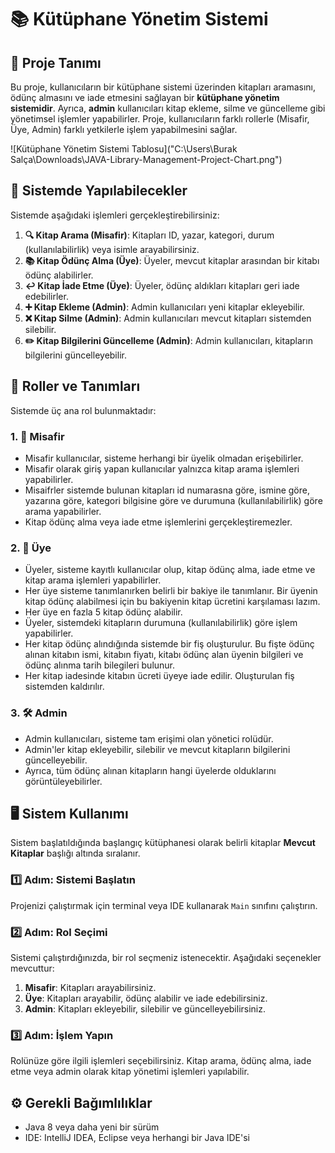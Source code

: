 # 📚 Kütüphane Yönetim Sistemi

## 🚀 Proje Tanımı
Bu proje, kullanıcıların bir kütüphane sistemi üzerinden kitapları aramasını, ödünç almasını ve iade etmesini sağlayan bir **kütüphane yönetim sistemidir**. Ayrıca, **admin** kullanıcıları kitap ekleme, silme ve güncelleme gibi yönetimsel işlemler yapabilirler. Proje, kullanıcıların farklı rollerle (Misafir, Üye, Admin) farklı yetkilerle işlem yapabilmesini sağlar.

![Kütüphane Yönetim Sistemi Tablosu]("C:\Users\Burak Salça\Downloads\JAVA-Library-Management-Project-Chart.png")

## 🔧 Sistemde Yapılabilecekler

Sistemde aşağıdaki işlemleri gerçekleştirebilirsiniz:

1. **🔍 Kitap Arama (Misafir)**: Kitapları ID, yazar, kategori, durum (kullanılabilirlik) veya isimle arayabilirsiniz.
2. **📚 Kitap Ödünç Alma (Üye)**: Üyeler, mevcut kitaplar arasından bir kitabı ödünç alabilirler.
3. **↩️ Kitap İade Etme (Üye)**: Üyeler, ödünç aldıkları kitapları geri iade edebilirler.
4. **➕ Kitap Ekleme (Admin)**: Admin kullanıcıları yeni kitaplar ekleyebilir.
5. **❌ Kitap Silme (Admin)**: Admin kullanıcıları mevcut kitapları sistemden silebilir.
6. **✏️ Kitap Bilgilerini Güncelleme (Admin)**: Admin kullanıcıları, kitapların bilgilerini güncelleyebilir.

## 👥 Roller ve Tanımları

Sistemde üç ana rol bulunmaktadır:

### 1. **👤 Misafir**
 - Misafir kullanıcılar, sisteme herhangi bir üyelik olmadan erişebilirler.
 - Misafir olarak giriş yapan kullanıcılar yalnızca kitap arama işlemleri yapabilirler.
 - Misaifrler sistemde bulunan kitapları id numarasna göre, ismine göre, yazarına göre, kategori bilgisine göre ve durumuna (kullanılabilirlik) göre arama yapabilirler.
 - Kitap ödünç alma veya iade etme işlemlerini gerçekleştiremezler.

### 2. **💼 Üye**
 - Üyeler, sisteme kayıtlı kullanıcılar olup, kitap ödünç alma, iade etme ve kitap arama işlemleri yapabilirler.
 - Her üye sisteme tanımlanırken belirli bir bakiye ile tanımlanır. Bir üyenin kitap ödünç alabilmesi için bu bakiyenin kitap ücretini karşılaması lazım.
 - Her üye en fazla 5 kitap ödünç alabilir.
 - Üyeler, sistemdeki kitapların durumuna (kullanılabilirlik) göre işlem yapabilirler.
 - Her kitap ödünç alındığında sistemde bir fiş oluşturulur. Bu fişte ödünç alınan kitabın ismi, kitabın fiyatı, kitabı ödünç alan üyenin bilgileri ve ödünç alınma tarih bilegileri bulunur.
 - Her kitap iadesinde kitabın ücreti üyeye iade edilir. Oluşturulan fiş sistemden kaldırılır.

### 3. **🛠️ Admin**
 - Admin kullanıcıları, sisteme tam erişimi olan yönetici rolüdür. 
 - Admin'ler kitap ekleyebilir, silebilir ve mevcut kitapların bilgilerini güncelleyebilir.
 - Ayrıca, tüm ödünç alınan kitapların hangi üyelerde olduklarını görüntüleyebilirler.

## 🖥️ Sistem Kullanımı

Sistem başlatıldığında başlangıç kütüphanesi olarak belirli kitaplar **Mevcut Kitaplar** başlığı altında sıralanır.

### 1️⃣ Adım: Sistemi Başlatın
Projenizi çalıştırmak için terminal veya IDE kullanarak `Main` sınıfını çalıştırın. 

### 2️⃣ Adım: Rol Seçimi
Sistemi çalıştırdığınızda, bir rol seçmeniz istenecektir. Aşağıdaki seçenekler mevcuttur:
1. **Misafir**: Kitapları arayabilirsiniz.
2. **Üye**: Kitapları arayabilir, ödünç alabilir ve iade edebilirsiniz.
3. **Admin**: Kitapları ekleyebilir, silebilir ve güncelleyebilirsiniz.

### 3️⃣ Adım: İşlem Yapın
Rolünüze göre ilgili işlemleri seçebilirsiniz. Kitap arama, ödünç alma, iade etme veya admin olarak kitap yönetimi işlemleri yapılabilir.

## ⚙️ Gerekli Bağımlılıklar
- Java 8 veya daha yeni bir sürüm
- IDE: IntelliJ IDEA, Eclipse veya herhangi bir Java IDE'si


